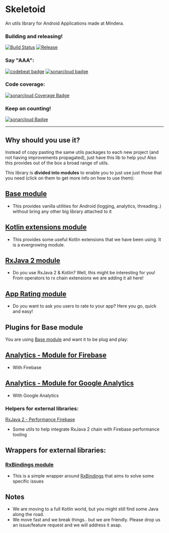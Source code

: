 # Skeletoid
An utils library for Android Applications made at Mindera.

### Building and releasing!
[![Build Status](https://travis-ci.org/Mindera/skeletoid.svg)](https://travis-ci.org/Mindera/skeletoid)
[![Release](https://jitpack.io/v/mindera/skeletoid.svg)](https://jitpack.io/#mindera/skeletoid)

### Say "AAA":
[![codebeat badge](https://codebeat.co/badges/fa990b92-e4ef-4882-9e65-52c32bda0a5b)](https://codebeat.co/projects/github-com-mindera-skeletoid-master)
[![sonarcloud badge](https://sonarcloud.io/api/project_badges/measure?project=mydroidisbetterthanyours&metric=alert_status)](https://sonarcloud.io/dashboard?id=mydroidisbetterthanyours)


### Code coverage:
[![sonarcloud Coverage Badge](https://sonarcloud.io/api/project_badges/measure?project=mydroidisbetterthanyours&metric=coverage)](https://sonarcloud.io/dashboard?id=mydroidisbetterthanyours)


### Keep on counting!
[![sonarcloud Badge](https://sonarcloud.io/api/project_badges/measure?project=mydroidisbetterthanyours&metric=ncloc)](https://sonarcloud.io/dashboard?id=mydroidisbetterthanyours)

---

## Why should you use it?
Instead of copy pasting the same utils packages to each new project (and not having improvements propagated), just have this lib to help you! 
Also this provides out of the box a broad range of  utils.

This library is **divided into modules** to enable you to just use just those that you need (click on them to get more info on how to use them):


## [Base module](https://github.com/Mindera/skeletoid/blob/master/base/)
- This provides vanilla utilities for Android (logging, analytics, threading..) without bring any other big library attached to it

## [Kotlin extensions module](https://github.com/Mindera/skeletoid/blob/master/kt-extensions/)
- This provides some useful Kotlin extensions that we have been using. It is a evergrowing module.

## [RxJava 2 module](https://github.com/Mindera/skeletoid/blob/master/rxjava/)
- Do you use RxJava 2 & Kotlin? Well, this might be interesting for you! From operators to rx chain extensions we are adding it all here!

## [App Rating module](https://github.com/Mindera/skeletoid/blob/master/apprating/)
- Do you want to ask you users to rate to your app? Here you go, quick and easy!



## Plugins for Base module

You are using [Base module](https://github.com/Mindera/skeletoid/blob/master/base/) and want it to be plug and play:

## [Analytics - Module for Firebase](https://github.com/Mindera/skeletoid/blob/master/analytics-firebase/)
- With Firebase

## [Analytics - Module for Google Analytics](https://github.com/Mindera/skeletoid/blob/master/analytics-ga/)
- With Google Analytics


### Helpers for external libraries:

[RxJava 2 - Performance Firebase](https://github.com/Mindera/skeletoid/blob/master/performance-firebase/)
- Some utils to help integrate RxJava 2 chain with Firebase performance tooling


## Wrappers for external libraries:

### [RxBindings module](https://github.com/Mindera/skeletoid/blob/master/rxbindings/)
- This is a simple wrapper around [RxBindings](https://github.com/JakeWharton/RxBinding) that aims to solve some specific issues

## Notes

- We are moving to a full Kotlin world, but you might still find some Java along the road.
- We move fast and we break things.. but we are friendly. Please drop us an issue/feature request and we will address it asap.
